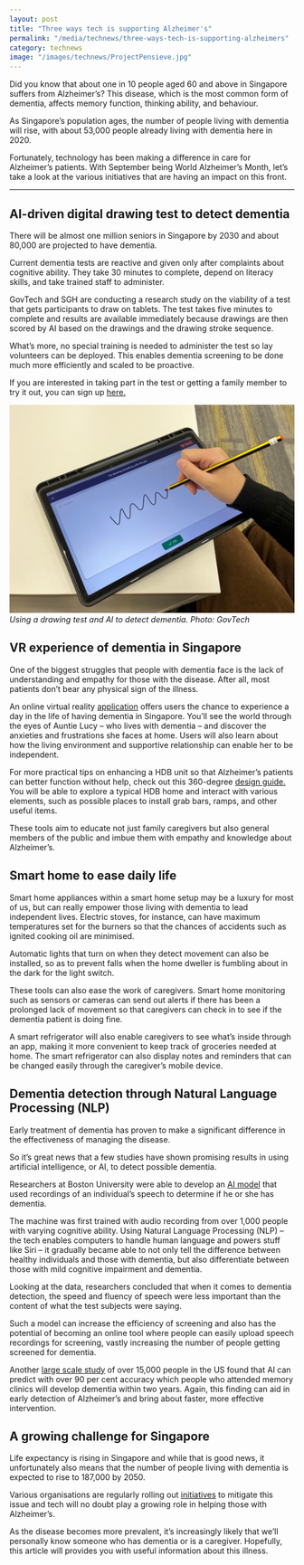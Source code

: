```yaml
---
layout: post
title: "Three ways tech is supporting Alzheimer's"
permalink: "/media/technews/three-ways-tech-is-supporting-alzheimers"
category: technews
image: "/images/technews/ProjectPensieve.jpg"
---
```


Did you know that about one in 10 people aged 60 and above in Singapore suffers from Alzheimer’s? This disease, which is the most common form of dementia, affects memory function, thinking ability, and behaviour. 

As Singapore’s population ages, the number of people living with dementia will rise, with about 53,000 people already living with dementia here in 2020.

Fortunately, technology has been making a difference in care for Alzheimer’s patients. With September being World Alzheimer’s Month, let’s take a look at the various initiatives that are having an impact on this front. 

---


## AI-driven digital drawing test to detect dementia 

There will be almost one million seniors in Singapore by 2030 and about 80,000 are projected to have dementia. 

Current dementia tests are reactive and given only after complaints about cognitive ability. They take 30 minutes to complete, depend on literacy skills, and take trained staff to administer. 

GovTech and SGH are conducting a research study on the viability of a test that gets participants to draw on tablets. The test takes five minutes to complete and results are available immediately because drawings are then scored by AI based on the drawings and the drawing stroke sequence.

What’s more, no special training is needed to administer the test so lay volunteers can be deployed. This enables dementia screening to be done much more efficiently and scaled to be proactive. 

If you are interested in taking part in the test or getting a family member to try it out, you can sign up [here.](https://form.gov.sg/#!/627cc5dd2177ad00120a2bbb)


![Project Pensieve!](/images/technews/ProjectPensieve.jpg)
*Using a drawing test and AI to detect dementia. Photo: GovTech*

## VR experience of dementia in Singapore

One of the biggest struggles that people with dementia face is the lack of understanding and empathy for those with the disease. After all, most patients don’t bear any physical sign of the illness. 

An online virtual reality [application](https://dementia.org.sg/2022/03/30/experience-dementia-in-singapore/) offers users the chance to experience a day in the life of having dementia in Singapore. You’ll see the world through the eyes of Auntie Lucy – who lives with dementia – and discover the anxieties and frustrations she faces at home. Users will also learn about how the living environment and supportive relationship can enable her to be independent. 

For more practical tips on enhancing a HDB unit so that Alzheimer’s patients can better function without help, check out this 360-degree [design guide.](https://cloudexpo.hiverlab.com/DFHome/) You will be able to explore a typical HDB home and interact with various elements, such as possible places to install grab bars, ramps, and other useful items. 

These tools aim to educate not just family caregivers but also general members of the public and imbue them with empathy and knowledge about Alzheimer’s. 

## Smart home to ease daily life

Smart home appliances within a smart home setup may be a luxury for most of us, but can really empower those living with dementia to lead independent lives.
Electric stoves, for instance, can have maximum temperatures set for the burners so that the chances of accidents such as ignited cooking oil are minimised. 

Automatic lights that turn on when they detect movement can also be installed, so as to prevent falls when the home dweller is fumbling about in the dark for the light switch. 

These tools can also ease the work of caregivers. Smart home monitoring such as sensors or cameras can send out alerts if there has been a prolonged lack of movement so that caregivers can check in to see if the dementia patient is doing fine. 

A smart refrigerator will also enable caregivers to see what’s inside through an app, making it more convenient to keep track of groceries needed at home. The smart refrigerator can also display notes and reminders that can be changed easily through the caregiver’s mobile device. 


## Dementia detection through Natural Language Processing (NLP)

Early treatment of dementia has proven to make a significant difference in the effectiveness of managing the disease. 

So it’s great news that a few studies have shown promising results in using artificial intelligence, or AI, to detect possible dementia. 

Researchers at Boston University were able to develop an [AI model](https://longevity.technology/news/could-new-ai-tool-diagnose-alzheimers-and-dementia-earlier/) that used recordings of an individual’s speech to determine if he or she has dementia. 

The machine was first trained with audio recording from over 1,000 people with varying cognitive ability. Using Natural Language Processing (NLP) – the tech enables computers to handle human language and powers stuff like Siri –  it gradually became able to not only tell the difference between healthy individuals and those with dementia, but also differentiate between those with mild cognitive impairment and dementia. 

Looking at the data, researchers concluded that when it comes to dementia detection, the speed and fluency of speech were less important than the content of what the test subjects were saying. 

Such a model can increase the efficiency of screening and also has the potential of becoming an online tool where people can easily upload speech recordings for screening, vastly increasing the number of people getting screened for dementia. 

Another [large scale study](https://www.unite.ai/study-shows-how-ai-can-predict-who-will-develop-dementia/) of over 15,000 people in the US found that AI can predict with over 90 per cent accuracy which people who attended memory clinics will develop dementia within two years. Again, this finding can aid in early detection of Alzheimer’s and bring about faster, more effective intervention.

## A growing challenge for Singapore

Life expectancy is rising in Singapore and while that is good news, it unfortunately also means that the number of people living with dementia is expected to rise to 187,000 by 2050. 

Various organisations are regularly rolling out [initiatives](https://www.straitstimes.com/singapore/community/symbols-of-traditional-items-used-to-help-people-with-dementia-navigate-chinatown-mrt-station) to mitigate this issue and tech will no doubt play a growing role in helping those with Alzheimer’s. 

As the disease becomes more prevalent, it’s increasingly likely that we’ll personally know someone who has dementia or is a caregiver. Hopefully, this article will provides you with useful information about this illness. 


